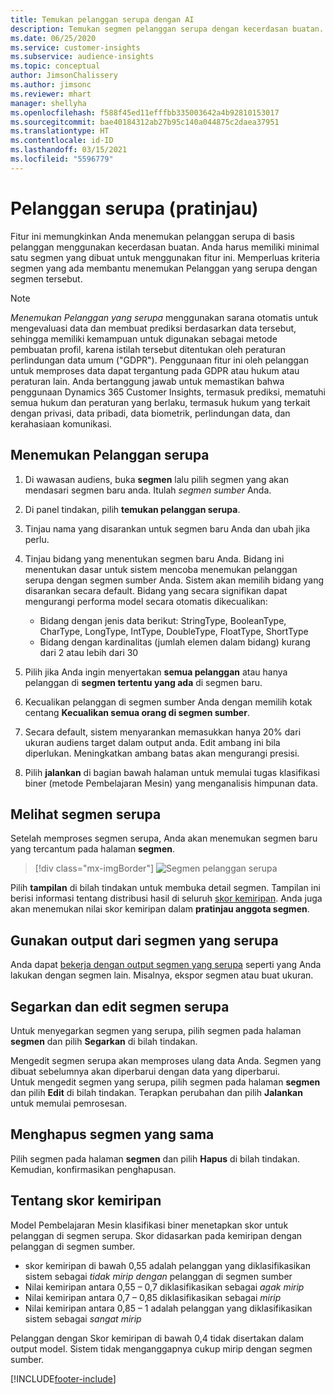 ```yaml
---
title: Temukan pelanggan serupa dengan AI
description: Temukan segmen pelanggan serupa dengan kecerdasan buatan.
ms.date: 06/25/2020
ms.service: customer-insights
ms.subservice: audience-insights
ms.topic: conceptual
author: JimsonChalissery
ms.author: jimsonc
ms.reviewer: mhart
manager: shellyha
ms.openlocfilehash: f588f45ed11efffbb335003642a4b92810153017
ms.sourcegitcommit: bae40184312ab27b95c140a044875c2daea37951
ms.translationtype: HT
ms.contentlocale: id-ID
ms.lasthandoff: 03/15/2021
ms.locfileid: "5596779"
---
```

# <a name="similar-customers-preview"></a>Pelanggan serupa (pratinjau)

Fitur ini memungkinkan Anda menemukan pelanggan serupa di basis pelanggan menggunakan kecerdasan buatan. Anda harus memiliki minimal satu segmen yang dibuat untuk menggunakan fitur ini. Memperluas kriteria segmen yang ada membantu menemukan Pelanggan yang serupa dengan segmen tersebut.

> [!NOTE]
> *Menemukan Pelanggan yang serupa* menggunakan sarana otomatis untuk mengevaluasi data dan membuat prediksi berdasarkan data tersebut, sehingga memiliki kemampuan untuk digunakan sebagai metode pembuatan profil, karena istilah tersebut ditentukan oleh peraturan perlindungan data umum ("GDPR"). Penggunaan fitur ini oleh pelanggan untuk memproses data dapat tergantung pada GDPR atau hukum atau peraturan lain. Anda bertanggung jawab untuk memastikan bahwa penggunaan Dynamics 365 Customer Insights, termasuk prediksi, mematuhi semua hukum dan peraturan yang berlaku, termasuk hukum yang terkait dengan privasi, data pribadi, data biometrik, perlindungan data, dan kerahasiaan komunikasi.

## <a name="finding-similar-customers"></a>Menemukan Pelanggan serupa

1. Di wawasan audiens, buka **segmen** lalu pilih segmen yang akan mendasari segmen baru anda. Itulah *segmen sumber* Anda.

1. Di panel tindakan, pilih **temukan pelanggan serupa**.

1. Tinjau nama yang disarankan untuk segmen baru Anda dan ubah jika perlu.

1. Tinjau bidang yang menentukan segmen baru Anda. Bidang ini menentukan dasar untuk sistem mencoba menemukan pelanggan serupa dengan segmen sumber Anda. Sistem akan memilih bidang yang disarankan secara default.
  Bidang yang secara signifikan dapat mengurangi performa model secara otomatis dikecualikan:
  
   - Bidang dengan jenis data berikut: StringType, BooleanType, CharType, LongType, IntType, DoubleType, FloatType, ShortType
   - Bidang dengan kardinalitas (jumlah elemen dalam bidang) kurang dari 2 atau lebih dari 30

1. Pilih jika Anda ingin menyertakan **semua pelanggan** atau hanya pelanggan di **segmen tertentu yang ada** di segmen baru.

1. Kecualikan pelanggan di segmen sumber Anda dengan memilih kotak centang **Kecualikan semua orang di segmen sumber**.

1. Secara default, sistem menyarankan memasukkan hanya 20% dari ukuran audiens target dalam output anda. Edit ambang ini bila diperlukan. Meningkatkan ambang batas akan mengurangi presisi.

1. Pilih **jalankan** di bagian bawah halaman untuk memulai tugas klasifikasi biner (metode Pembelajaran Mesin) yang menganalisis himpunan data.

## <a name="view-the-similar-segment"></a>Melihat segmen serupa

Setelah memproses segmen serupa, Anda akan menemukan segmen baru yang tercantum pada halaman **segmen**.

> [!div class="mx-imgBorder"]
> ![Segmen pelanggan serupa](media/expanded-segment.png "Segmen pelanggan serupa")

Pilih **tampilan** di bilah tindakan untuk membuka detail segmen. Tampilan ini berisi informasi tentang distribusi hasil di seluruh [skor kemiripan](#about-similarity-scores). Anda juga akan menemukan nilai skor kemiripan dalam **pratinjau anggota segmen**.

## <a name="use-the-output-of-a-similar-segment"></a>Gunakan output dari segmen yang serupa

Anda dapat [bekerja dengan output segmen yang serupa](segments.md) seperti yang Anda lakukan dengan segmen lain. Misalnya, ekspor segmen atau buat ukuran.

## <a name="refresh-and-edit-a-similar-segment"></a>Segarkan dan edit segmen serupa

Untuk menyegarkan segmen yang serupa, pilih segmen pada halaman **segmen** dan pilih **Segarkan** di bilah tindakan.

Mengedit segmen serupa akan memproses ulang data Anda. Segmen yang dibuat sebelumnya akan diperbarui dengan data yang diperbarui.    
Untuk mengedit segmen yang serupa, pilih segmen pada halaman **segmen** dan pilih **Edit** di bilah tindakan. Terapkan perubahan dan pilih **Jalankan** untuk memulai pemrosesan.

## <a name="delete-a-similar-segment"></a>Menghapus segmen yang sama

Pilih segmen pada halaman **segmen** dan pilih **Hapus** di bilah tindakan. Kemudian, konfirmasikan penghapusan.

## <a name="about-similarity-scores"></a>Tentang skor kemiripan

Model Pembelajaran Mesin klasifikasi biner menetapkan skor untuk pelanggan di segmen serupa. Skor didasarkan pada kemiripan dengan pelanggan di segmen sumber.

- skor kemiripan di bawah 0,55 adalah pelanggan yang diklasifikasikan sistem sebagai *tidak mirip dengan* pelanggan di segmen sumber
- Nilai kemiripan antara 0,55 – 0,7 diklasifikasikan sebagai *agak mirip*
- Nilai kemiripan antara 0,7 – 0,85 diklasifikasikan sebagai *mirip*
- Nilai kemiripan antara 0,85 – 1 adalah pelanggan yang diklasifikasikan sistem sebagai *sangat mirip*

Pelanggan dengan Skor kemiripan di bawah 0,4 tidak disertakan dalam output model. Sistem tidak menganggapnya cukup mirip dengan segmen sumber.


[!INCLUDE[footer-include](../includes/footer-banner.md)]